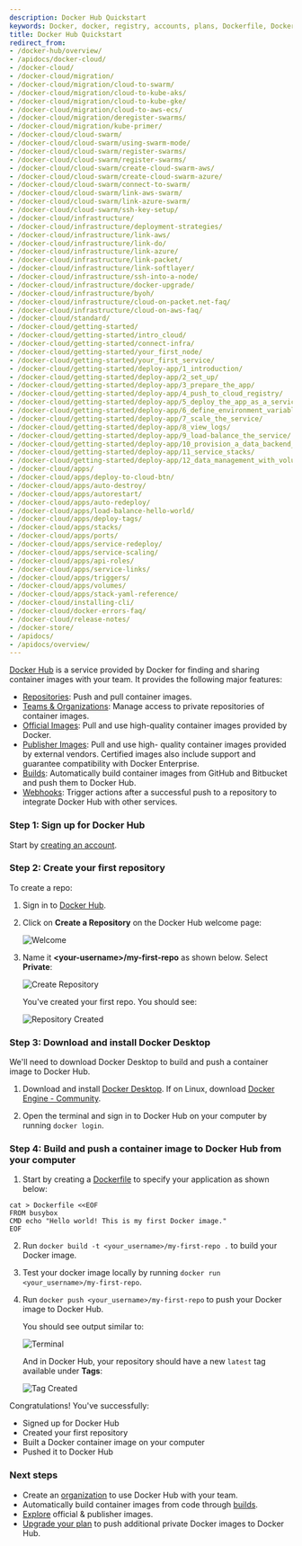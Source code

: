 ```yaml
---
description: Docker Hub Quickstart
keywords: Docker, docker, registry, accounts, plans, Dockerfile, Docker Hub, docs, documentation, accounts, organizations, repositories, groups, teams
title: Docker Hub Quickstart
redirect_from:
- /docker-hub/overview/
- /apidocs/docker-cloud/
- /docker-cloud/
- /docker-cloud/migration/
- /docker-cloud/migration/cloud-to-swarm/
- /docker-cloud/migration/cloud-to-kube-aks/
- /docker-cloud/migration/cloud-to-kube-gke/
- /docker-cloud/migration/cloud-to-aws-ecs/
- /docker-cloud/migration/deregister-swarms/
- /docker-cloud/migration/kube-primer/
- /docker-cloud/cloud-swarm/
- /docker-cloud/cloud-swarm/using-swarm-mode/
- /docker-cloud/cloud-swarm/register-swarms/
- /docker-cloud/cloud-swarm/register-swarms/
- /docker-cloud/cloud-swarm/create-cloud-swarm-aws/
- /docker-cloud/cloud-swarm/create-cloud-swarm-azure/
- /docker-cloud/cloud-swarm/connect-to-swarm/
- /docker-cloud/cloud-swarm/link-aws-swarm/
- /docker-cloud/cloud-swarm/link-azure-swarm/
- /docker-cloud/cloud-swarm/ssh-key-setup/
- /docker-cloud/infrastructure/
- /docker-cloud/infrastructure/deployment-strategies/
- /docker-cloud/infrastructure/link-aws/
- /docker-cloud/infrastructure/link-do/
- /docker-cloud/infrastructure/link-azure/
- /docker-cloud/infrastructure/link-packet/
- /docker-cloud/infrastructure/link-softlayer/
- /docker-cloud/infrastructure/ssh-into-a-node/
- /docker-cloud/infrastructure/docker-upgrade/
- /docker-cloud/infrastructure/byoh/
- /docker-cloud/infrastructure/cloud-on-packet.net-faq/
- /docker-cloud/infrastructure/cloud-on-aws-faq/
- /docker-cloud/standard/
- /docker-cloud/getting-started/
- /docker-cloud/getting-started/intro_cloud/
- /docker-cloud/getting-started/connect-infra/
- /docker-cloud/getting-started/your_first_node/
- /docker-cloud/getting-started/your_first_service/
- /docker-cloud/getting-started/deploy-app/1_introduction/
- /docker-cloud/getting-started/deploy-app/2_set_up/
- /docker-cloud/getting-started/deploy-app/3_prepare_the_app/
- /docker-cloud/getting-started/deploy-app/4_push_to_cloud_registry/
- /docker-cloud/getting-started/deploy-app/5_deploy_the_app_as_a_service/
- /docker-cloud/getting-started/deploy-app/6_define_environment_variables/
- /docker-cloud/getting-started/deploy-app/7_scale_the_service/
- /docker-cloud/getting-started/deploy-app/8_view_logs/
- /docker-cloud/getting-started/deploy-app/9_load-balance_the_service/
- /docker-cloud/getting-started/deploy-app/10_provision_a_data_backend_for_your_service/
- /docker-cloud/getting-started/deploy-app/11_service_stacks/
- /docker-cloud/getting-started/deploy-app/12_data_management_with_volumes/
- /docker-cloud/apps/
- /docker-cloud/apps/deploy-to-cloud-btn/
- /docker-cloud/apps/auto-destroy/
- /docker-cloud/apps/autorestart/
- /docker-cloud/apps/auto-redeploy/
- /docker-cloud/apps/load-balance-hello-world/
- /docker-cloud/apps/deploy-tags/
- /docker-cloud/apps/stacks/
- /docker-cloud/apps/ports/
- /docker-cloud/apps/service-redeploy/
- /docker-cloud/apps/service-scaling/
- /docker-cloud/apps/api-roles/
- /docker-cloud/apps/service-links/
- /docker-cloud/apps/triggers/
- /docker-cloud/apps/volumes/
- /docker-cloud/apps/stack-yaml-reference/
- /docker-cloud/installing-cli/
- /docker-cloud/docker-errors-faq/
- /docker-cloud/release-notes/
- /docker-store/
- /apidocs/
- /apidocs/overview/
---
```


[Docker Hub](https://hub.docker.com) is a service provided by Docker for
finding and sharing container images with your team. It provides the following
major features:
* [Repositories](repos.md): Push and pull container images.
* [Teams & Organizations](orgs.md): Manage access to private
repositories of container images.
* [Official Images](official_images.md): Pull and use high-quality
container images provided by Docker.
* [Publisher Images](publish/customer_faq.md): Pull and use high-
quality container images provided by external vendors. Certified images also
include support and guarantee compatibility with Docker Enterprise.
* [Builds](builds/index.md): Automatically build container images from
GitHub and Bitbucket and push them to Docker Hub.
* [Webhooks](webhooks.md): Trigger actions after a successful push
  to a repository to integrate Docker Hub with other services.



### Step 1: Sign up for Docker Hub

Start by [creating an account](https://hub.docker.com/signup).

### Step 2: Create your first repository

To create a repo:

1. Sign in to [Docker Hub](https://hub.docker.com).

2. Click on **Create a Repository** on the Docker Hub welcome page:

    ![Welcome](images/index-welcome.png)

3. Name it **&lt;your-username&gt;/my-first-repo** as shown below. Select
   **Private**:

    ![Create Repository](images/index-create-repo.png)

    You've created your first repo. You should see:

    ![Repository Created](images/index-repo-created.png)

### Step 3: Download and install Docker Desktop

We'll need to download Docker Desktop to build and push a container image to
Docker Hub.

1. Download and install [Docker Desktop](https://docker.com/get-started). If on
Linux, download [Docker Engine - Community](https://hub.docker.com/search?type=edition&offering=community).

2. Open the terminal and sign in to Docker Hub on your computer by running
   `docker login`.

### Step 4: Build and push a container image to Docker Hub from your computer

1. Start by creating a [Dockerfile](https://docs.docker.com/engine/reference/builder/)
to specify your application as shown below:
```shell
cat > Dockerfile <<EOF
FROM busybox
CMD echo "Hello world! This is my first Docker image."
EOF
```

2. Run `docker build -t <your_username>/my-first-repo .` to build your Docker
   image.

3. Test your docker image locally by running `docker run <your_username>/my-first-repo`.

4. Run `docker push <your_username>/my-first-repo` to push your Docker image to
Docker Hub.

    You should see output similar to:

    ![Terminal](images/index-terminal-2019.png)

    And in Docker Hub, your repository should have a new `latest` tag available
    under **Tags**:

    ![Tag Created](images/index-tag.png)

Congratulations! You've successfully:
- Signed up for Docker Hub
- Created your first repository
- Built a Docker container image on your computer
- Pushed it to Docker Hub

### Next steps

- Create an [organization](orgs.md) to use Docker Hub with your team.
- Automatically build container images from code through [builds](builds/index.md).
- [Explore](https://hub.docker.com/explore) official & publisher images.
- [Upgrade your plan](upgrade.md) to push additional private Docker images to
Docker Hub.
